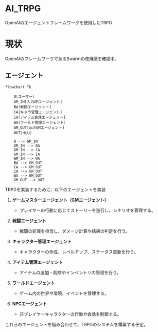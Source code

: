 # AI_TRPG
OpenAIのエージェントフレームワークを使用したTRPG

# 現状
OpenAIのフレームワークであるSwarmの使用感を確認中。

## エージェント

```mermaid
flowchart TD

    U[ユーザー]
    GM_IN[入力GMエージェント]
    BA[戦闘エージェント]
    CA[キャラ管理エージェント]
    IA[アイテム管理エージェント]
    WA[ワールド管理エージェント]
    GM_OUT[出力GMエージェント]
    OUT[出力]

    U --> GM_IN
    GM_IN --> BA
    GM_IN --> CA
    GM_IN --> IA
    GM_IN --> WA
    BA --> GM_OUT
    CA --> GM_OUT
    IA --> GM_OUT
    WA --> GM_OUT
    GM_OUT --> OUT
```


TRPGを実装するために、以下のエージェントを実装

1. **ゲームマスターエージェント（GMエージェント）**
   - プレイヤーの行動に応じてストーリーを進行し、シナリオを管理する。

2. **戦闘エージェント**
   - 戦闘の処理を担当し、ダメージ計算や結果の判定を行う。

3. **キャラクター管理エージェント**
   - キャラクターの作成、レベルアップ、ステータス更新を行う。

4. **アイテム管理エージェント**
   - アイテムの追加・削除やインベントリの管理を行う。

5. **ワールドエージェント**
   - ゲーム内の世界や環境、イベントを管理する。

6. **NPCエージェント**
   - 非プレイヤーキャラクターの行動や会話を制御する。

これらのエージェントを組み合わせて、TRPGのシステムを構築する予定。